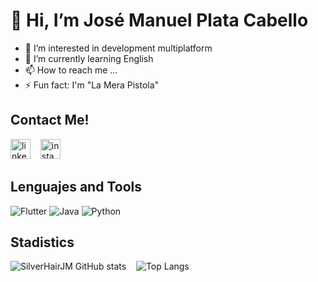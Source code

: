# 👋 Hi, I’m José Manuel Plata Cabello
- 👀 I’m interested in development multiplatform
- 🌱 I’m currently learning English
- 📫 How to reach me ...
- ⚡ Fun fact: I'm "La Mera Pistola"

## Contact Me!
[<img src='https://raw.githubusercontent.com/proyectox123/proyectox123/master/images/icons/linkedin.png' alt='linkedin' height='32'>](www.linkedin.com/in/jose-manuel-plata-cabello-1781b0338)
&nbsp;&nbsp;
[<img src='https://raw.githubusercontent.com/proyectox123/proyectox123/master/images/icons/instagram.png' alt='instagram' height='32'>](https://www.instagram.com/platacabello/)

## Lenguajes and Tools
![Flutter](https://img.shields.io/badge/Flutter-02569B?style=for-the-badge&logo=flutter&logoColor=white)
![Java](https://img.shields.io/badge/Java-007396?style=for-the-badge&logo=java&logoColor=white)
![Python](https://img.shields.io/badge/Python-3776AB?style=for-the-badge&logo=python&logoColor=white)


## Stadistics
![SilverHairJM GitHub stats](https://github-readme-stats.vercel.app/api?username=SilverHairJM&show_icons=true&theme=transparent)
&nbsp;&nbsp;
![Top Langs](https://github-readme-stats.vercel.app/api/top-langs/?username=SilverHairJM&layout=compact&theme=vision-friendly-dark)
<!---
SilverHairJM/SilverHairJM is a ✨ special ✨ repository because its `README.md` (this file) appears on your GitHub profile.
You can click the Preview link to take a look at your changes.
--->
